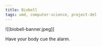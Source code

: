 ```yaml
---
title: Biobell
tags: umd, computer-science, project-del
---
```

![[biobell-banner.jpeg]]

Have your body cue the alarm.